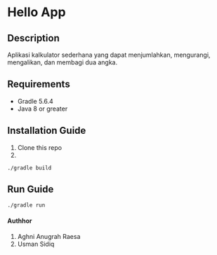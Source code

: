 # Hello App

## Description
Aplikasi kalkulator sederhana yang dapat menjumlahkan, mengurangi, mengalikan, 
dan membagi dua angka.

## Requirements
- Gradle 5.6.4
- Java 8 or greater

## Installation Guide
1. Clone this repo
2. 
```
./gradle build
```

## Run Guide
```
./gradle run
```

#### Authhor
1. Aghni Anugrah Raesa
2. Usman Sidiq
